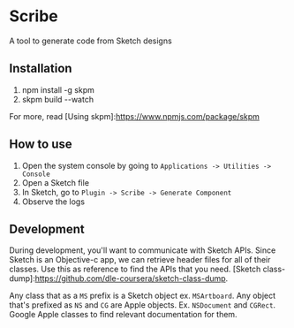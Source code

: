 # Scribe
A tool to generate code from Sketch designs

## Installation
1. npm install -g skpm
2. skpm build --watch

For more, read [Using skpm]:https://www.npmjs.com/package/skpm

## How to use
1. Open the system console by going to `Applications -> Utilities -> Console`
2. Open a Sketch file
3. In Sketch, go to `Plugin -> Scribe -> Generate Component`
4. Observe the logs

## Development
During development, you'll want to communicate with Sketch APIs. Since Sketch is an Objective-c app, we can retrieve header files for all of their classes. Use this as reference to find the APIs that you need. [Sketch class-dump]:https://github.com/dle-coursera/sketch-class-dump.

Any class that as a `MS` prefix is a Sketch object ex. `MSArtboard`. Any object that's prefixed as `NS` and `CG` are Apple objects. Ex. `NSDocument` and `CGRect`. Google Apple classes to find relevant documentation for them.
